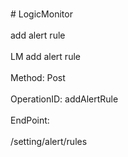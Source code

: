 <br>#     LogicMonitor</br>
<br>add alert rule</br>
<br>LM add alert rule</br>
<br>Method: Post</br>
<br>OperationID: addAlertRule</br>
<br>EndPoint:</br>
<br>/setting/alert/rules</br>
